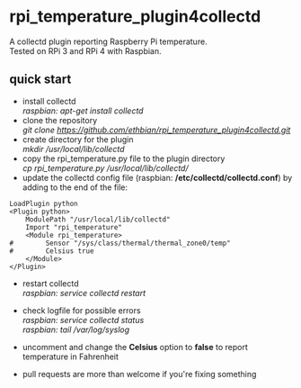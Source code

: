# rpi_temperature_plugin4collectd
A collectd plugin reporting Raspberry Pi temperature.  
Tested on RPi 3 and RPi 4 with Raspbian.

## quick start
- install collectd  
*raspbian: apt-get install collectd*
- clone the repository  
*git clone https://github.com/ethbian/rpi_temperature_plugin4collectd.git*
- create directory for the plugin  
*mkdir /usr/local/lib/collectd*
- copy the rpi_temperature.py file to the plugin directory  
*cp rpi_temperature.py /usr/local/lib/collectd/*
- update the collectd config file (raspbian: **/etc/collectd/collectd.conf**) by adding to the end of the file:

```
LoadPlugin python
<Plugin python>
    ModulePath "/usr/local/lib/collectd"
    Import "rpi_temperature"
    <Module rpi_temperature>
#        Sensor "/sys/class/thermal/thermal_zone0/temp"
#        Celsius true
    </Module>
</Plugin>
```

- restart collectd  
*raspbian: service collectd restart*
- check logfile for possible errors  
*raspbian: service collectd status*  
*raspbian: tail /var/log/syslog*

- uncomment and change the **Celsius** option to **false** to report temperature in Fahrenheit
- pull requests are more than welcome if you're fixing something
